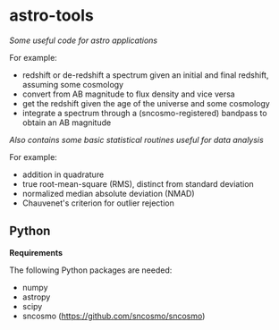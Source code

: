 # astro-tools

_Some useful code for astro applications_

For example:
- redshift or de-redshift a spectrum given an initial and final redshift, assuming some cosmology
- convert from AB magnitude to flux density and vice versa
- get the redshift given the age of the universe and some cosmology
- integrate a spectrum through a (sncosmo-registered) bandpass to obtain an AB magnitude

_Also contains some basic statistical routines useful for data analysis_

For example:
- addition in quadrature
- true root-mean-square (RMS), distinct from standard deviation
- normalized median absolute deviation (NMAD)
- Chauvenet's criterion for outlier rejection

Python
------

**Requirements**

The following Python packages are needed:
- numpy
- astropy
- scipy
- sncosmo (https://github.com/sncosmo/sncosmo)

